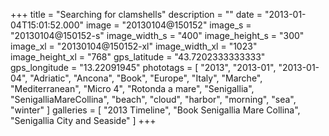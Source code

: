 +++
title = "Searching for clamshells"
description = ""
date = "2013-01-04T15:01:52.000"
image = "20130104@150152"
image_s = "20130104@150152-s"
image_width_s = "400"
image_height_s = "300"
image_xl = "20130104@150152-xl"
image_width_xl = "1023"
image_height_xl = "768"
gps_latitude = "43.7202333333333"
gps_longitude = "13.22091945"
phototags = [ "2013", "2013-01", "2013-01-04", "Adriatic", "Ancona", "Book", "Europe", "Italy", "Marche", "Mediterranean", "Micro 4", "Rotonda a mare", "Senigallia", "SenigalliaMareCollina", "beach", "cloud", "harbor", "morning", "sea", "winter" ]
galleries = [ "2013 Timeline", "Book Senigallia Mare Collina", "Senigallia City and Seaside" ]
+++
